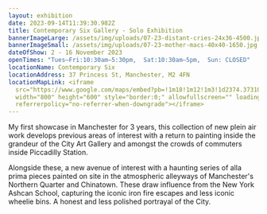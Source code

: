 ```yaml
---
layout: exhibition
date: 2023-09-14T11:39:30.982Z
title: Contemporary Six Gallery - Solo Exhibition
bannerImageLarge: /assets/img/uploads/07-23-distant-cries-24x36-4500.jpg
bannerImageSmall: /assets/img/uploads/07-23-mother-macs-40x40-1650.jpg
dateOfShow: 2 - 16 November 2023
openTimes: "Tues–Fri:10:30am–5:30pm,  Sat:10:30am–5pm,  Sun: CLOSED"
locationName: Contemporary Six
locationAddress: 37 Princess St, Manchester, M2 4FN
locationMapLink: <iframe
  src="https://www.google.com/maps/embed?pb=!1m18!1m12!1m3!1d2374.373101544115!2d-2.2463972227207005!3d53.47966307232819!2m3!1f0!2f0!3f0!3m2!1i1024!2i768!4f13.1!3m3!1m2!1s0x487bb1c1566d91a3%3A0xb8a304b72c6cef23!2sContemporary%20Six%20-%20The%20Gallery!5e0!3m2!1sen!2suk!4v1694692436036!5m2!1sen!2suk"
  width="800" height="600" style="border:0;" allowfullscreen="" loading="lazy"
  referrerpolicy="no-referrer-when-downgrade"></iframe>
---
```

My first showcase in Manchester for 3 years, this collection of new plein air work develops previous areas of interest with a return to painting inside the grandeur of the City Art Gallery and amongst the crowds of commuters inside Piccadilly Station. 

Alongside these, a new avenue of interest with a haunting series of alla prima pieces painted on site in the atmospheric alleyways of Manchester's Northern Quarter and Chinatown. These draw influence from the New York Ashcan School, capturing the iconic iron fire escapes and less iconic wheelie bins. A honest and less polished portrayal of the City.